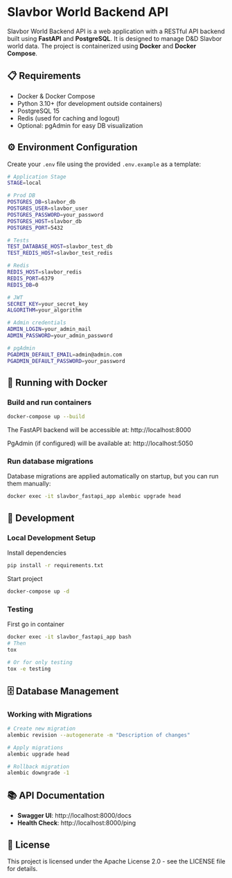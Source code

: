 # Slavbor World Backend API

Slavbor World Backend API is a web application with a RESTful API backend built using **FastAPI** and **PostgreSQL**. It is designed to manage D&D Slavbor world data. The project is containerized using **Docker** and **Docker Compose**.

## 📋 Requirements

- Docker & Docker Compose
- Python 3.10+ (for development outside containers)
- PostgreSQL 15
- Redis (used for caching and logout)
- Optional: pgAdmin for easy DB visualization

## ⚙️ Environment Configuration

Create your `.env` file using the provided `.env.example` as a template:

```bash
# Application Stage
STAGE=local

# Prod DB
POSTGRES_DB=slavbor_db
POSTGRES_USER=slavbor_user
POSTGRES_PASSWORD=your_password
POSTGRES_HOST=slavbor_db
POSTGRES_PORT=5432

# Tests
TEST_DATABASE_HOST=slavbor_test_db
TEST_REDIS_HOST=slavbor_test_redis

# Redis
REDIS_HOST=slavbor_redis
REDIS_PORT=6379
REDIS_DB=0

# JWT
SECRET_KEY=your_secret_key
ALGORITHM=your_algorithm

# Admin credentials
ADMIN_LOGIN=your_admin_mail
ADMIN_PASSWORD=your_admin_password

# pgAdmin
PGADMIN_DEFAULT_EMAIL=admin@admin.com
PGADMIN_DEFAULT_PASSWORD=your_password
```

## 🐳 Running with Docker

### Build and run containers

```bash
docker-compose up --build
```

The FastAPI backend will be accessible at: http://localhost:8000

PgAdmin (if configured) will be available at: http://localhost:5050

### Run database migrations

Database migrations are applied automatically on startup, but you can run them manually:

```bash
docker exec -it slavbor_fastapi_app alembic upgrade head
```

## 🚀 Development

### Local Development Setup

Install dependencies
```bash
pip install -r requirements.txt
```

Start project
```bash
docker-compose up -d 
```

### Testing

First go in container
```bash
docker exec -it slavbor_fastapi_app bash
# Then 
tox

# Or for only testing
tox -e testing
```

## 🗄️ Database Management

### Working with Migrations

```bash
# Create new migration
alembic revision --autogenerate -m "Description of changes"

# Apply migrations
alembic upgrade head

# Rollback migration
alembic downgrade -1
```

## 📚 API Documentation

- **Swagger UI**: http://localhost:8000/docs
- **Health Check**: http://localhost:8000/ping

## 📄 License

This project is licensed under the Apache License 2.0 - see the LICENSE file for details.